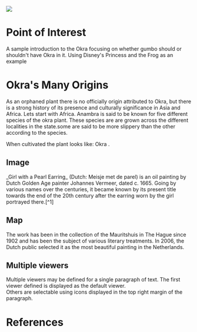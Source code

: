 <a href="https://www.juncture-digital.org"><img src="https://juncture-digital.github.io/juncture/static/images/ve-button.png"></a>

<param ve-config 
       title="Okra: A Kitchen Staple"
       author="Allison Caban, Malek Charchour, and Mary Nriagu"
       banner="https://upload.wikimedia.org/wikipedia/commons/3/32/Okra_%28Abelmoschus_esculentus%29_%283%29.jpg"
       layout="vertical">

<param ve-entity eid="Q185372"> <!-- Abelmoschus Esculentus (Okra) -->
<param ve-entity eid="Q41264"> <!-- Dunkin Chen -->
<param ve-entity eid="Q221092"> <!-- CC by-SA 4.0 Deed -->

<param ve-image 
       title="Abelmoschus Esculentus" 
       url="https://www.archive.org/download/profdrthomsflora03thom/page/n643_w410"
       label="Flora von Deutschland" 
       description="Botanical illustration from Thomé's Natural History"
       license="CC BY-SA 4.0"
       region="-172,94,862,701">

# Point of Interest
A sample introduction to the Okra focusing on whether gumbo should or shouldn't have Okra in it. Using Disney's Princess and the Frog as an example
<param ve-image 
       label="Disney Parks: Tiana's Gumbo Recipe" 
       description="photo from Disneyparks Blog" 
       license="Restricted, need permission"
       url="https://cdn1.parksmedia.wdprapps.disney.com/media/blog/wp-content/uploads/2023/10/i3u8tyuhi2l47yhil2b3ieyo8iuwr.jpg">

# Okra's Many Origins
As an orphaned plant there is no officially origin attributed to Okra, but there is a strong history of its presence and culturally significance in Asia and Africa. Lets start with Africa. <span data-mouseover-map-flyto="6.2622, 6.9865, 7"> Anambra</span> is said to be known for five different species of the okra plant. These species are are grown across the different localities in the state.some are said to be more slippery than the other according to the species. 
<param ve-map
	center="6.2622, 6.9865"
	zoom="2"
	Title="Okro in Anambra State, Nigeria"
	show-labels>
<param ve-map-marker
	url="https://upload.wikimedia.org/wikipedia/commons/1/18/Okra_with_meat_and_fish.jpg"
	coords="6.2622, 6.9865"
	size="512, 328"
	circle="true">

When cultivated the plant looks like: <span data-mouseover-image-zoomto="280,110,2286,2009"> Okra </span>.
<param ve-image
       url="http://www.plantillustrations.org/illustration.php?id_illustration=315344&id_taxon=15580&mobile=0&SID=ank2srcdcd9ln7rnfs5a856t6b&language=English&thumbnails_selectable=0&selected_thumbnail=0&query_type=species&query_broad_or_restricted=broad&group=0&lay_out=0&uhd=0"
       label="Okra Pic For Mary"
       description="Showing a pic of a okra"
       license="public domain">

## Image
<param ve-image
       manifest="https://upload.wikimedia.org/wikipedia/commons/b/b6/Okra_%28Abelmoschus_esculentus%29_fruit_opened.jpg">
_Girl with a Pearl Earring_ (Dutch: Meisje met de parel) is an oil painting by Dutch Golden Age painter Johannes Vermeer, 
dated c. 1665. Going by various names over the centuries, it became known by its present title towards the end of the 
20th century after the earring worn by the girl portrayed there.[^1]
<param ve-image 
       label="Abelmoschus Esculentus flower" 
       description="photo from wikimedia" 
       license="public domain"
url="https://upload.wikimedia.org/wikipedia/commons/8/85/Okra_or_Lady_Finger_flower_%28%E0%A6%AC%E0%A6%BE%E0%A6%82%E0%A6%B2%E0%A6%BE-_%E0%A6%A2%E0%A7%8D%E0%A6%AF%E0%A6%BE%E0%A6%81%E0%A6%A1%E0%A6%BC%E0%A6%B6%29_%3B_scientific_name-_Abelmoschus_esculentus.jpg">

## Map

The work has been in the collection of the Mauritshuis in The Hague since 1902 and has been the subject of various 
literary treatments. In 2006, the Dutch public selected it as the most beautiful painting in the Netherlands.
<param ve-map center="Q36600" zoom="11" prefer-geojson>

## Multiple viewers

Multiple viewers may be defined for a single paragraph of text.  The first viewer defined is displayed as the default viewer.  
Others are selectable using icons displayed in the top right margin of the paragraph.
<param ve-image 
       manifest="https://iiif.juncture-digital.org/manifest/6dd738aed85597cac540ad31dd5818e86ef7f2918c7b43a9eb3123d5538e6e4c">
<param ve-map center="Q36600" zoom="11">

# References

[^1]: [Wikipedia: Girl with a Pearl Earring](https://en.wikipedia.org/wiki/Girl_with_a_Pearl_Earring)
